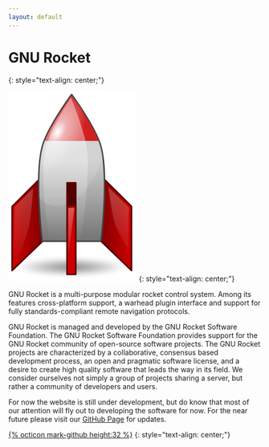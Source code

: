 ```yaml
---
layout: default
---
```

# GNU Rocket
{: style="text-align: center;"}

![alt text](logo.png)
{: style="text-align: center;"}

GNU Rocket is a multi-purpose modular rocket control system. Among its features cross-platform support, a warhead plugin interface and support for fully standards-compliant remote navigation protocols.

GNU Rocket is managed and developed by the GNU Rocket Software Foundation. The GNU Rocket Software Foundation provides support for the GNU Rocket community of open-source software projects. The GNU Rocket projects are characterized by a collaborative, consensus based development process, an open and pragmatic software license, and a desire to create high quality software that leads the way in its field. We consider ourselves not simply a group of projects sharing a server, but rather a community of developers and users.

For now the website is still under development, but do know that most of our attention will fly out to developing the software for now. For the near future please visit our [GitHub Page](https://github.com/rocket/rocket) for updates.

[{% octicon mark-github height:32 %}](https://github.com/rocket/rocket)
{: style="text-align: center;"}
